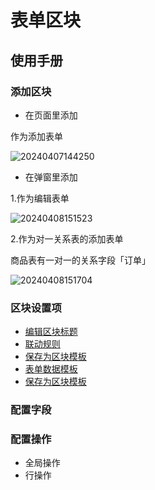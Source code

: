 # 表单区块

## 使用手册

### 添加区块

- 在页面里添加

作为添加表单

![20240407144250](https://nocobase-docs.oss-cn-beijing.aliyuncs.com/20240407144250.png)

- 在弹窗里添加

1.作为编辑表单

![20240408151523](https://nocobase-docs.oss-cn-beijing.aliyuncs.com/20240408151523.png)

2.作为对一关系表的添加表单

商品表有一对一的关系字段「订单」

![20240408151704](https://nocobase-docs.oss-cn-beijing.aliyuncs.com/20240408151704.png)

### 区块设置项

- [编辑区块标题](/handbook/ui/blocks/block-settings/block-title)
- [联动规则](/handbook/ui/blocks/block-settings/linkage-rule)
- [保存为区块模板](/handbook/ui/blocks/block-settings/block-template)
- [表单数据模板](/handbook/ui/blocks/block-settings/form-data-templates)
- [保存为区块模板](/handbook/ui/blocks/block-settings/block-template)




### 配置字段

### 配置操作

- 全局操作
- 行操作

